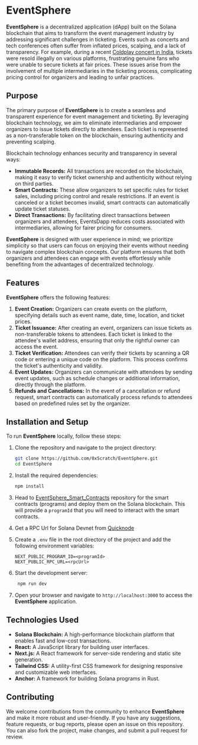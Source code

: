 # EventSphere

**EventSphere** is a decentralized application (dApp) built on the Solana blockchain that aims to transform the event management industry by addressing significant challenges in ticketing. Events such as concerts and tech conferences often suffer from inflated prices, scalping, and a lack of transparency. For example, during a recent [Coldplay concert in India](https://www.hindustantimes.com/entertainment/music/coldplay-ticket-row-bookmyshow-reacts-to-scalping-and-black-marketing-promises-to-assist-probe-101731053387017.html), tickets were resold illegally on various platforms, frustrating genuine fans who were unable to secure tickets at fair prices. These issues arise from the involvement of multiple intermediaries in the ticketing process, complicating pricing control for organizers and leading to unfair practices.

## Purpose

The primary purpose of **EventSphere** is to create a seamless and transparent experience for event management and ticketing. By leveraging blockchain technology, we aim to eliminate intermediaries and empower organizers to issue tickets directly to attendees. Each ticket is represented as a non-transferable token on the blockchain, ensuring authenticity and preventing scalping.

Blockchain technology enhances security and transparency in several ways:

- **Immutable Records:** All transactions are recorded on the blockchain, making it easy to verify ticket ownership and authenticity without relying on third parties.
- **Smart Contracts:** These allow organizers to set specific rules for ticket sales, including pricing control and resale restrictions. If an event is canceled or a ticket becomes invalid, smart contracts can automatically update ticket statuses.
- **Direct Transactions:** By facilitating direct transactions between organizers and attendees, EventsDapp reduces costs associated with intermediaries, allowing for fairer pricing for consumers.

**EventSphere** is designed with user experience in mind; we prioritize simplicity so that users can focus on enjoying their events without needing to navigate complex blockchain concepts. Our platform ensures that both organizers and attendees can engage with events effortlessly while benefiting from the advantages of decentralized technology.

## Features

**EventSphere** offers the following features:

1. **Event Creation:** Organizers can create events on the platform, specifying details such as event name, date, time, location, and ticket prices.
2. **Ticket Issuance:** After creating an event, organizers can issue tickets as non-transferable tokens to attendees. Each ticket is linked to the attendee's wallet address, ensuring that only the rightful owner can access the event.
3. **Ticket Verification:** Attendees can verify their tickets by scanning a QR code or entering a unique code on the platform. This process confirms the ticket's authenticity and validity.
4. **Event Updates:** Organizers can communicate with attendees by sending event updates, such as schedule changes or additional information, directly through the platform.
5. **Refunds and Cancellations:** In the event of a cancellation or refund request, smart contracts can automatically process refunds to attendees based on predefined rules set by the organizer.

## Installation and Setup

To run **EventSphere** locally, follow these steps:

1. Clone the repository and navigate to the project directory:

   ```bash
   git clone https://github.com/0xScratch/EventSphere.git
   cd EventSphere
   ```

2. Install the required dependencies:

   ```bash
   npm install
   ```

3. Head to [EventSphere_Smart_Contracts](https://github.com/0xScratch/EventSphere_Smart_Contracts) repository for the smart contracts (programs) and deploy them on the Solana blockchain. This will provide a `programId` that you will need to interact with the smart contracts.

4. Get a RPC Url for Solana Devnet from [Quicknode](https://www.quicknode.com)

5. Create a `.env` file in the root directory of the project and add the following environment variables:

   ```env
   NEXT_PUBLIC_PROGRAM_ID=<programId>
   NEXT_PUBLIC_RPC_URL=<rpcUrl>
   ```

6. Start the development server:

   ```bash
    npm run dev
   ```

7. Open your browser and navigate to `http://localhost:3000` to access the **EventSphere** application.

## Technologies Used

- **Solana Blockchain:** A high-performance blockchain platform that enables fast and low-cost transactions.
- **React:** A JavaScript library for building user interfaces.
- **Next.js:** A React framework for server-side rendering and static site generation.
- **Tailwind CSS:** A utility-first CSS framework for designing responsive and customizable web interfaces.
- **Anchor:** A framework for building Solana programs in Rust.

## Contributing

We welcome contributions from the community to enhance **EventSphere** and make it more robust and user-friendly. If you have any suggestions, feature requests, or bug reports, please open an issue on this repository. You can also fork the project, make changes, and submit a pull request for review.
